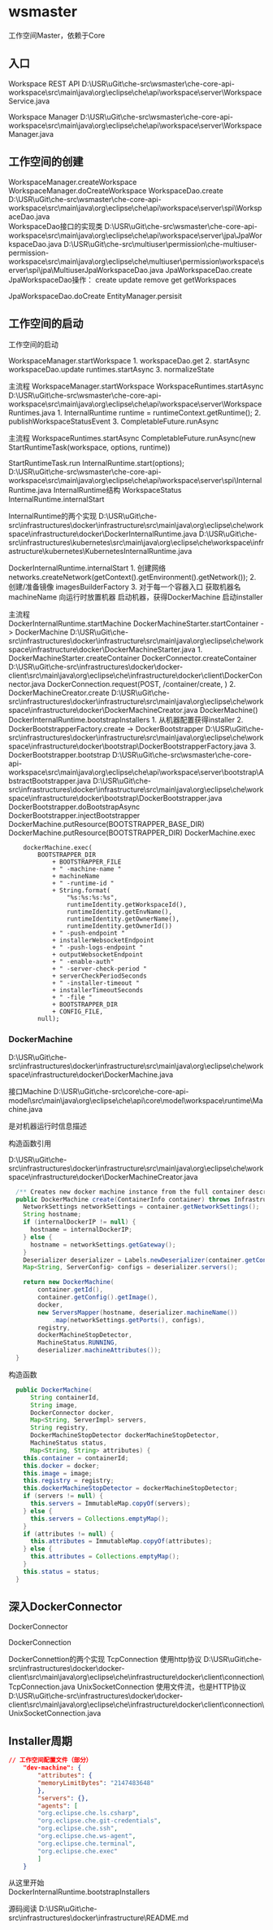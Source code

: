 # wsmaster

工作空间Master，依赖于Core

## 入口

Workspace REST API
D:\USR\uGit\che-src\wsmaster\che-core-api-workspace\src\main\java\org\eclipse\che\api\workspace\server\WorkspaceService.java

Workspace Manager
D:\USR\uGit\che-src\wsmaster\che-core-api-workspace\src\main\java\org\eclipse\che\api\workspace\server\WorkspaceManager.java

## 工作空间的创建
WorkspaceManager.createWorkspace
WorkspaceManager.doCreateWorkspace
WorkspaceDao.create
    D:\USR\uGit\che-src\wsmaster\che-core-api-workspace\src\main\java\org\eclipse\che\api\workspace\server\spi\WorkspaceDao.java    
    WorkspaceDao接口的实现类
            D:\USR\uGit\che-src\wsmaster\che-core-api-workspace\src\main\java\org\eclipse\che\api\workspace\server\jpa\JpaWorkspaceDao.java
            D:\USR\uGit\che-src\multiuser\permission\che-multiuser-permission-workspace\src\main\java\org\eclipse\che\multiuser\permission\workspace\server\spi\jpa\MultiuserJpaWorkspaceDao.java
JpaWorkspaceDao.create
    JpaWorkspaceDao操作：
        create
        update
        remove
        get
        getWorkspaces
        
JpaWorkspaceDao.doCreate
EntityManager.persisit
   

## 工作空间的启动

工作空间的启动

WorkspaceManager.startWorkspace
    1. workspaceDao.get
    2. startAsync
        workspaceDao.update
        runtimes.startAsync
    3. normalizeState

主流程
WorkspaceManager.startWorkspace
WorkspaceRuntimes.startAsync
    D:\USR\uGit\che-src\wsmaster\che-core-api-workspace\src\main\java\org\eclipse\che\api\workspace\server\WorkspaceRuntimes.java
    1. InternalRuntime runtime = runtimeContext.getRuntime();
    2. publishWorkspaceStatusEvent
    3. CompletableFuture.runAsync
    
主流程
WorkspaceRuntimes.startAsync
CompletableFuture.runAsync(new StartRuntimeTask(workspace, options, runtime))
    
StartRuntimeTask.run
InternalRuntime.start(options);  
    D:\USR\uGit\che-src\wsmaster\che-core-api-workspace\src\main\java\org\eclipse\che\api\workspace\server\spi\InternalRuntime.java
    InternalRuntime结构
        WorkspaceStatus
InternalRuntime.internalStart

InternalRuntime的两个实现
    D:\USR\uGit\che-src\infrastructures\docker\infrastructure\src\main\java\org\eclipse\che\workspace\infrastructure\docker\DockerInternalRuntime.java
    D:\USR\uGit\che-src\infrastructures\kubernetes\src\main\java\org\eclipse\che\workspace\infrastructure\kubernetes\KubernetesInternalRuntime.java

DockerInternalRuntime.internalStart
    1. 创建网络 networks.createNetwork(getContext().getEnvironment().getNetwork());
    2. 创建/准备镜像 imagesBuilderFactory
    3. 对于每一个容器入口
        获取机器名 machineName
        向运行时放置机器
        启动机器，获得DockerMachine
        启动installer

主流程        
DockerInternalRuntime.startMachine
    DockerMachineStarter.startContainer -> DockerMachine
        D:\USR\uGit\che-src\infrastructures\docker\infrastructure\src\main\java\org\eclipse\che\workspace\infrastructure\docker\DockerMachineStarter.java
    1. DockerMachineStarter.createContainer
        DockerConnector.createContainer
            D:\USR\uGit\che-src\infrastructures\docker\docker-client\src\main\java\org\eclipse\che\infrastructure\docker\client\DockerConnector.java
        DockerConnection.request(POST, /container/create, )
    2. DockerMachineCreator.create
        D:\USR\uGit\che-src\infrastructures\docker\infrastructure\src\main\java\org\eclipse\che\workspace\infrastructure\docker\DockerMachineCreator.java
        DockerMachine()
DockerInternalRuntime.bootstrapInstallers
    1. 从机器配置获得installer 
    2. DockerBootstrapperFactory.create -> DockerBootstrapper
        D:\USR\uGit\che-src\infrastructures\docker\infrastructure\src\main\java\org\eclipse\che\workspace\infrastructure\docker\bootstrap\DockerBootstrapperFactory.java
    3. DockerBootstrapper.bootstrap
        D:\USR\uGit\che-src\wsmaster\che-core-api-workspace\src\main\java\org\eclipse\che\api\workspace\server\bootstrap\AbstractBootstrapper.java
        D:\USR\uGit\che-src\infrastructures\docker\infrastructure\src\main\java\org\eclipse\che\workspace\infrastructure\docker\bootstrap\DockerBootstrapper.java
        DockerBootstrapper.doBootstrapAsync
        DockerBootstrapper.injectBootstrapper
            DockerMachine.putResource(BOOTSTRAPPER_BASE_DIR)
            DockerMachine.putResource(BOOTSTRAPPER_DIR)
        DockerMachine.exec
    
  
```
    dockerMachine.exec(
        BOOTSTRAPPER_DIR
            + BOOTSTRAPPER_FILE
            + " -machine-name "
            + machineName
            + " -runtime-id "
            + String.format(
                "%s:%s:%s:%s",
                runtimeIdentity.getWorkspaceId(),
                runtimeIdentity.getEnvName(),
                runtimeIdentity.getOwnerName(),
                runtimeIdentity.getOwnerId())
            + " -push-endpoint "
            + installerWebsocketEndpoint
            + " -push-logs-endpoint "
            + outputWebsocketEndpoint
            + " -enable-auth"
            + " -server-check-period "
            + serverCheckPeriodSeconds
            + " -installer-timeout "
            + installerTimeoutSeconds
            + " -file "
            + BOOTSTRAPPER_DIR
            + CONFIG_FILE,
        null);
```

### DockerMachine

D:\USR\uGit\che-src\infrastructures\docker\infrastructure\src\main\java\org\eclipse\che\workspace\infrastructure\docker\DockerMachine.java

接口Machine
D:\USR\uGit\che-src\core\che-core-api-model\src\main\java\org\eclipse\che\api\core\model\workspace\runtime\Machine.java

是对机器运行时信息描述

构造函数引用

D:\USR\uGit\che-src\infrastructures\docker\infrastructure\src\main\java\org\eclipse\che\workspace\infrastructure\docker\DockerMachineCreator.java

```java
  /** Creates new docker machine instance from the full container description. */
  public DockerMachine create(ContainerInfo container) throws InfrastructureException {
    NetworkSettings networkSettings = container.getNetworkSettings();
    String hostname;
    if (internalDockerIP != null) {
      hostname = internalDockerIP;
    } else {
      hostname = networkSettings.getGateway();
    }
    Deserializer deserializer = Labels.newDeserializer(container.getConfig().getLabels());
    Map<String, ServerConfig> configs = deserializer.servers();

    return new DockerMachine(
        container.getId(),
        container.getConfig().getImage(),
        docker,
        new ServersMapper(hostname, deserializer.machineName())
            .map(networkSettings.getPorts(), configs),
        registry,
        dockerMachineStopDetector,
        MachineStatus.RUNNING,
        deserializer.machineAttributes());
  }
  ```

构造函数

```java
  public DockerMachine(
      String containerId,
      String image,
      DockerConnector docker,
      Map<String, ServerImpl> servers,
      String registry,
      DockerMachineStopDetector dockerMachineStopDetector,
      MachineStatus status,
      Map<String, String> attributes) {
    this.container = containerId;
    this.docker = docker;
    this.image = image;
    this.registry = registry;
    this.dockerMachineStopDetector = dockerMachineStopDetector;
    if (servers != null) {
      this.servers = ImmutableMap.copyOf(servers);
    } else {
      this.servers = Collections.emptyMap();
    }
    if (attributes != null) {
      this.attributes = ImmutableMap.copyOf(attributes);
    } else {
      this.attributes = Collections.emptyMap();
    }
    this.status = status;
  }
```  

## 深入DockerConnector

DockerConnector

DockerConnection

DockerConnettion的两个实现
    TcpConnection 使用http协议
        D:\USR\uGit\che-src\infrastructures\docker\docker-client\src\main\java\org\eclipse\che\infrastructure\docker\client\connection\TcpConnection.java
    UnixSocketConnection 使用文件流，也是HTTP协议
        D:\USR\uGit\che-src\infrastructures\docker\docker-client\src\main\java\org\eclipse\che\infrastructure\docker\client\connection\UnixSocketConnection.java

## Installer周期

```json
// 工作空间配置文件（部分）
    "dev-machine": {
        "attributes": {
        "memoryLimitBytes": "2147483648"
        },
        "servers": {},
        "agents": [
        "org.eclipse.che.ls.csharp",
        "org.eclipse.che.git-credentials",
        "org.eclipse.che.ssh",
        "org.eclipse.che.ws-agent",
        "org.eclipse.che.terminal",
        "org.eclipse.che.exec"
        ]
    }
```



从这里开始        
DockerInternalRuntime.bootstrapInstallers

源码阅读
D:\USR\uGit\che-src\infrastructures\docker\infrastructure\README.md

